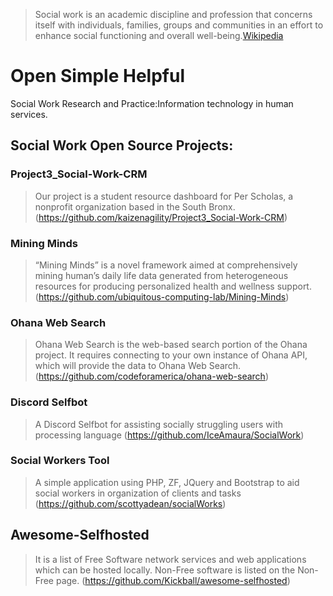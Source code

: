 
>Social work is an academic discipline and profession that concerns itself with individuals, families, groups and communities in an effort to enhance social functioning and overall well-being.[Wikipedia](https://en.wikipedia.org/wiki/Social_work)

# Open Simple Helpful
Social Work Research and Practice:Information technology in human services.

## Social Work Open Source Projects:

### Project3_Social-Work-CRM
>Our project is a student resource dashboard for Per Scholas, a nonprofit organization based in the South Bronx. 
(https://github.com/kaizenagility/Project3_Social-Work-CRM)

### Mining Minds
>“Mining Minds” is a novel framework aimed at comprehensively mining human’s daily life data generated from heterogeneous resources for producing personalized health and wellness support.
(https://github.com/ubiquitous-computing-lab/Mining-Minds) 
### Ohana Web Search
>Ohana Web Search is the web-based search portion of the Ohana project. It requires connecting to your own instance of Ohana API, which will provide the data to Ohana Web Search.
(https://github.com/codeforamerica/ohana-web-search)
### Discord Selfbot
>A Discord Selfbot for assisting socially struggling users with processing language
(https://github.com/IceAmaura/SocialWork)
### Social Workers Tool
>A simple application using PHP, ZF, JQuery and Bootstrap to aid social workers in organization of clients and tasks
(https://github.com/scottyadean/socialWorks)

## Awesome-Selfhosted
>It is a list of Free Software network services and web applications which can be hosted locally. Non-Free software is listed on the Non-Free page.
(https://github.com/Kickball/awesome-selfhosted)
